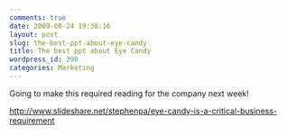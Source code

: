 ```yaml
---
comments: true
date: 2009-08-24 19:38:16
layout: post
slug: the-best-ppt-about-eye-candy
title: The best ppt about Eye Candy
wordpress_id: 390
categories: Marketing
---
```


Going to make this required reading for the company next week!


http://www.slideshare.net/stephenpa/eye-candy-is-a-critical-business-requirement
